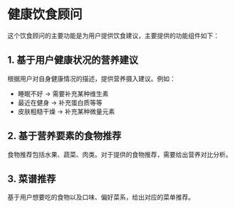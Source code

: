 # 健康饮食顾问
这个饮食顾问的主要功能是为用户提供饮食建议，主要提供的功能组件如下：

## 1. 基于用户健康状况的营养建议
根据用户对自身健康情况的描述，提供营养摄入建议。例如：
- 睡眠不好 -> 需要补充某种维生素
- 最近在健身 -> 补充蛋白质等等
- 皮肤粗糙干燥 -> 补充某种微量元素

## 2. 基于营养要素的食物推荐
食物推荐包括水果、蔬菜、肉类。对于提供的食物推荐，需要给出营养对比分析。

## 3. 菜谱推荐
基于用户想要吃的食物以及口味、偏好菜系，给出对应的菜单推荐。